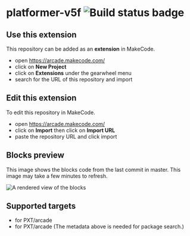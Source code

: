 # platformer-v5f ![Build status badge](https://github.com/gyrson/platformer-v5f/workflows/MakeCode/badge.svg)



## Use this extension

This repository can be added as an **extension** in MakeCode.

* open https://arcade.makecode.com/
* click on **New Project**
* click on **Extensions** under the gearwheel menu
* search for the URL of this repository and import

## Edit this extension

To edit this repository in MakeCode.

* open https://arcade.makecode.com/
* click on **Import** then click on **Import URL**
* paste the repository URL and click import

## Blocks preview

This image shows the blocks code from the last commit in master.
This image may take a few minutes to refresh.

![A rendered view of the blocks](https://github.com/gyrson/platformer-v5f/raw/master/.makecode/blocks.png)

## Supported targets

* for PXT/arcade
* for PXT/arcade
(The metadata above is needed for package search.)

